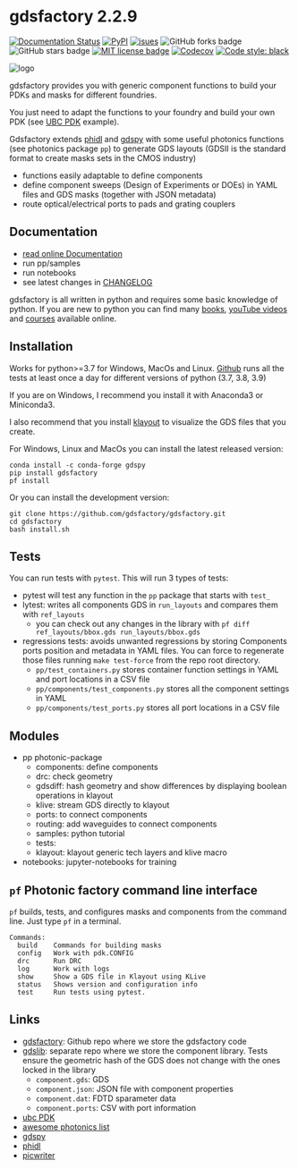 # gdsfactory 2.2.9


[![Documentation Status](https://readthedocs.org/projects/gdsfactory/badge/?version=latest)](https://gdsfactory.readthedocs.io/en/latest/?badge=latest)
[![PyPI](https://img.shields.io/pypi/v/gdsfactory)](https://pypi.org/project/gdsfactory/)
[![isues](https://img.shields.io/github/issues/gdsfactory/gdsfactory)](https://github.com/gdsfactory/gdsfactory/issues)
![GitHub forks badge](https://img.shields.io/github/forks/gdsfactory/gdsfactory)
![GitHub stars badge](https://img.shields.io/github/stars/gdsfactory/gdsfactory)
[![MIT license badge](https://img.shields.io/github/license/gdsfactory/gdsfactory)](https://choosealicense.com/licenses/mit/)
[![Codecov](https://img.shields.io/codecov/c/github/gdsfactory/gdsfactory)](https://codecov.io/gh/gdsfactory/gdsfactory/tree/master/pp)
[![Code style: black](https://img.shields.io/badge/code%20style-black-000000.svg)](https://github.com/psf/black)


![logo](https://i.imgur.com/v4wpHpg.png)

gdsfactory provides you with generic component functions to build your PDKs and masks for different foundries.

You just need to adapt the functions to your foundry and build your own PDK (see [UBC PDK](https://github.com/gdsfactory/ubc) example).

Gdsfactory extends [phidl](https://github.com/amccaugh/phidl) and [gdspy](https://github.com/heitzmann/gdspy) with some useful photonics functions (see photonics package `pp`) to generate GDS layouts (GDSII is the standard format to create masks sets in the CMOS industry)

- functions easily adaptable to define components
- define component sweeps (Design of Experiments or DOEs) in YAML files and GDS masks (together with JSON metadata)
- route optical/electrical ports to pads and grating couplers

## Documentation

- [read online Documentation](https://gdsfactory.readthedocs.io/en/latest)
- run pp/samples
- run notebooks
- see latest changes in [CHANGELOG](CHANGELOG.md)

gdsfactory is all written in python and requires some basic knowledge of python. If you are new to python you can find many [books](https://jakevdp.github.io/PythonDataScienceHandbook/index.html), [youTube videos](https://www.youtube.com/c/anthonywritescode) and [courses](https://github.com/joamatab/practical-python) available online.


## Installation

Works for python>=3.7 for Windows, MacOs and Linux.
[Github](https://github.com/gdsfactory/gdsfactory/actions) runs all the tests at least once a day for different versions of python (3.7, 3.8, 3.9)

If you are on Windows, I recommend you install it with Anaconda3 or Miniconda3.


I also recommend that you install [klayout](https://www.klayout.de/) to visualize the GDS files that you create.

For Windows, Linux and MacOs you can install the latest released version:

```
conda install -c conda-forge gdspy
pip install gdsfactory
pf install
```

Or you can install the development version:

```
git clone https://github.com/gdsfactory/gdsfactory.git
cd gdsfactory
bash install.sh
```

## Tests

You can run tests with `pytest`. This will run 3 types of tests:

- pytest will test any function in the `pp` package that starts with `test_`
- lytest: writes all components GDS in `run_layouts` and compares them with `ref_layouts`
    - you can check out any changes in the library with `pf diff ref_layouts/bbox.gds run_layouts/bbox.gds`
- regressions tests: avoids unwanted regressions by storing Components ports position and metadata in YAML files. You can force to regenerate those files running `make test-force` from the repo root directory.
    - `pp/test_containers.py` stores container function settings in YAML and port locations in a CSV file
    - `pp/components/test_components.py` stores all the component settings in YAML
    - `pp/components/test_ports.py` stores all port locations in a CSV file


## Modules

- pp photonic-package
  - components: define components
  - drc: check geometry
  - gdsdiff: hash geometry and show differences by displaying boolean operations in klayout
  - klive: stream GDS directly to klayout
  - ports: to connect components
  - routing: add waveguides to connect components
  - samples: python tutorial
  - tests:
  - klayout: klayout generic tech layers and klive macro
- notebooks: jupyter-notebooks for training


## `pf` Photonic factory command line interface

`pf` builds, tests, and configures masks and components from the command line. Just type `pf` in a terminal.

```
Commands:
  build    Commands for building masks
  config   Work with pdk.CONFIG
  drc      Run DRC
  log      Work with logs
  show     Show a GDS file in Klayout using KLive
  status   Shows version and configuration info
  test     Run tests using pytest.
```

## Links

- [gdsfactory](https://github.com/gdsfactory/gdsfactory): Github repo where we store the gdsfactory code
- [gdslib](https://github.com/gdsfactory/gdslib): separate repo where we store the component library. Tests ensure the geometric hash of the GDS does not change with the ones locked in the library
  - `component.gds`: GDS
  - `component.json`: JSON file with component properties
  - `component.dat`: FDTD sparameter data
  - `component.ports`: CSV with port information
- [ubc PDK](https://github.com/gdsfactory/ubc)
- [awesome photonics list](https://github.com/joamatab/awesome_photonics)
- [gdspy](https://github.com/heitzmann/gdspy)
- [phidl](https://github.com/amccaugh/phidl)
- [picwriter](https://github.com/DerekK88/PICwriter)
